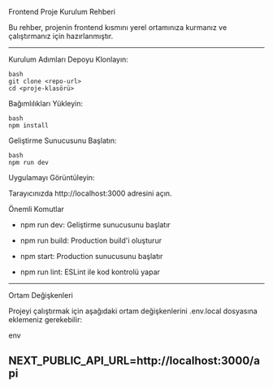 Frontend Proje Kurulum Rehberi

Bu rehber, projenin frontend kısmını yerel ortamınıza kurmanız ve çalıştırmanız için hazırlanmıştır.

---
Kurulum Adımları
Depoyu Klonlayın:
```
bash
git clone <repo-url>
cd <proje-klasörü>
```
Bağımlılıkları Yükleyin:
```
bash
npm install
```
Geliştirme Sunucusunu Başlatın:
```
bash
npm run dev
```
Uygulamayı Görüntüleyin:

Tarayıcınızda http://localhost:3000 adresini açın.

Önemli Komutlar

- npm run dev: Geliştirme sunucusunu başlatır

- npm run build: Production build'i oluşturur

- npm start: Production sunucusunu başlatır

- npm run lint: ESLint ile kod kontrolü yapar

---
Ortam Değişkenleri

Projeyi çalıştırmak için aşağıdaki ortam değişkenlerini .env.local dosyasına eklemeniz gerekebilir:

env

NEXT_PUBLIC_API_URL=http://localhost:3000/api
---
